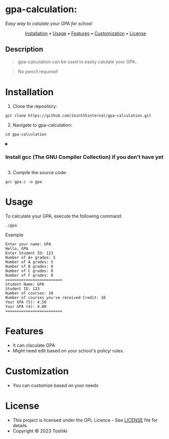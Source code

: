 # gpa-calculation: 
_Easy way to calulate your GPA for school_

<p align="center">
  <a href="#installation">Installation</a> •
  <a href="#usage">Usage</a> •
  <a href="#features">Features</a> •
  <a href="#customization">Customization</a> •
  <a href="#license">License</a>
</p> 

## Description
> gpa-calculation can be used to easliy calulate your GPA.

> No pencil required!

# Installation

1. Clone the repository:
```console
git clone https://github.com/Joint55internal/gpa-calculation.git
```
2. Navigate to gpa-calculation:
```console
cd gpa-calculation
```
<details id=0>
<summary><h3>Install gcc (The GNU Compiler Collection) if you don't have yet</h3></summary>

# _Mac OS_
Install homebrew (https://brew.sh/)
```
/bin/bash -c "$(curl -fsSL https://raw.githubusercontent.com/Homebrew/install/HEAD/install.sh)"
```
Install gcc
```
brew install gcc
```
# _Windows_

> Using Cygwin
> 
> Download & Run setup-x86_64.exe from https://www.cygwin.com/install.html
>
> Install neccesary Packages: after selecting the download site on the app, it will ask you to Select the Packages, gcc-core for GCC
>
> Using MinGW
>
> 1. Download and Run MinGW (https://sourceforge.net/projects/mingw-w64/files/)
> 2. Follow the on screen instructions 
> 3. Check the mingw-32-base and mingw-gcc-g++ > Click apply change, apply to save the change
> 4. Press Windows key type environment. Click Edit System environment variables.
> 5. Select Path under System variables, click Edit
> 6. Add C:\MinGw\bin


# _Linux_

Arch
```
sudo pacman -Syu
```
```
sudo pacman -S gcc
```
Debian
```
sudo apt update && upgrade
```
```
sudo apt install gcc
```
etc...

</details>

3. Compile the source code:

```console
gcc gpa.c -o gpa
```

# Usage
To calculate your GPA, execute the following command:
```console
./gpa
```
Example 
```
Enter your name: GPA
Hello, GPA
Enter Student ID: 123
Number of A+ grades: 5
Number of A grades: 5
Number of B grades: 0
Number of C grades: 0
Number of F grades: 0
=========================
Student Name: GPA
Student ID: 123
Number of courses: 10
Number of courses you've received Credit: 10
Your GPA (5): 4.50
Your GPA (4): 4.00
=========================
```
# Features

- It can claculate GPA
- Might need edit based on your school's policy/ rules. 

# Customization
- You can customize based on your needs

# License

- This project is licensed under the GPL Licence - See [LICENSE](/LICENSE) file for details.
- Copyright © 2023 Toshiki
